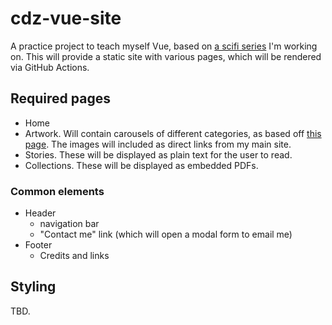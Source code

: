 # cdz-vue-site
A practice project to teach myself Vue, based on [a scifi series](https://aceade.wordpress.com/connacht-disaster-zone/) I'm working on. This will provide a static site with various pages, which will be rendered via GitHub Actions.

## Required pages
- Home
- Artwork. Will contain carousels of different categories, as based off [this page](https://aceade.wordpress.com/connacht-disaster-zone/connacht-disaster-zone-artwork/). The images will included as direct links from my main site.
- Stories. These will be displayed as plain text for the user to read.
- Collections. These will be displayed as embedded PDFs.


### Common elements
- Header
    - navigation bar
    - "Contact me" link (which will open a modal form to email me)
- Footer
    - Credits and links

## Styling
TBD.